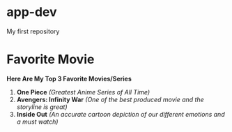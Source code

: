 # app-dev
My first repository

# Favorite Movie

**Here Are My Top 3 Favorite Movies/Series**

1. **One Piece** *(Greatest Anime Series of All Time)*
2. **Avengers: Infinity War** *(One of the best produced movie and the storyline is great)*
3. **Inside Out** *(An accurate cartoon depiction of our different emotions and a must watch)*
